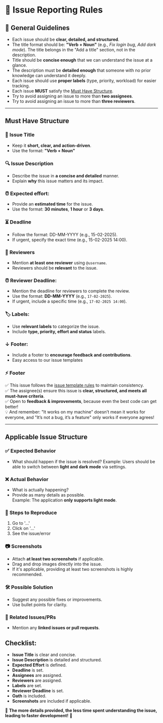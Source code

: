 # 📝 Issue Reporting Rules  

## 📌 General Guidelines  
- Each issue should be **clear, detailed, and structured**.  
- The title format should be: **"Verb + Noun"** (e.g., *Fix login bug*, *Add dark mode*). The title belongs in the "Add a title" section, not in the description. 
- Title should be **concise enough** that we can understand the issue at a glance.
- The description must be **detailed enough** that someone with no prior knowledge can understand it deeply.  
- Each issue should use **proper labels** (type, priority, workload) for easier tracking.  
- Each issue **MUST** satisfy the [Must Have Structure](#must-have-structure).  
- Try to avoid assigning an issue to more than **two assignees**.
- Try to avoid assigning an issue to more than **three reviewers**.

---

## Must Have Structure 

### 📝 **Issue Title**
- Keep it **short, clear, and action-driven**.  
- Use the format: **"Verb + Noun"**  

### 🔍 **Issue Description**
- Describe the issue in **a concise and detailed** manner.  
- Explain **why** this issue matters and its impact. 

### ⏰ **Expected effort**: 
- Provide an **estimated time** for the issue.
- Use the format: **30 minutes**, **1 hour** or **3 days**.

### ⏳ **Deadline**  
- Follow the format: DD-MM-YYYY (e.g., 15-02-2025).
- If urgent, specify the exact time (e.g., 15-02-2025 14:00).

### 👥 **Reviewers**  
- Mention **at least one reviewer** using `@username`. 
- Reviewers should be **relevant** to the issue.

### ⏰ Reviewer Deadline:
- Mention the deadline for reviewers to complete the review.
- Use the format: **DD-MM-YYYY** (e.g., `17-02-2025`).
- If urgent, include a specific time (e.g., `17-02-2025 14:00`).

### 🏷️ Labels:
- Use **relevant labels** to categorize the issue.
- Include **type, priority, effort and status** labels.

### ↓ Footer:
- Include a footer to **encourage feedback and contributions**.
- Easy access to our issue templates

### ⚡ Footer  
✅ This issue follows the [issue template rules](#) to maintain consistency.  
✅ The assignee(s) ensure this issue is **clear, structured, and meets all must-have criteria**.  
✅ Open to **feedback & improvements**, because even the best code can get better!  
💡 And remember: "It works on my machine" doesn’t mean it works for everyone, and "It’s not a bug, it’s a feature" only works if everyone agrees!  

---
## Applicable Issue Structure  

### ✅ **Expected Behavior** 
- What should happen if the issue is resolved? 
Example: Users should be able to switch between **light and dark mode** via settings. 

### ❌ **Actual Behavior**  
- What is actually happening?  
- Provide as many details as possible.  
Example: The application **only supports light mode**.

### 🎯 **Steps to Reproduce**  
1. Go to '...'  
2. Click on '...'  
3. See the issue/error  

### 📷 **Screenshots** 
- Attach **at least two screenshots** if applicable.  
- Drag and drop images directly into the issue.  
- If it's applicable, providing at least two screenshots is highly recommended.

### 🛠 **Possible Solution**  
- Suggest any possible fixes or improvements.  
- Use bullet points for clarity.

### 🔗 **Related Issues/PRs** 
- Mention any **linked issues or pull requests**. 

## Checklist:
- **Issue Title** is clear and concise.
- **Issue Description** is detailed and structured.
- **Expected Effort** is defined.
- **Deadline** is set.
- **Assignees** are assigned.
- **Reviewers** are assigned.
- **Labels** are set.
- **Reviewer Deadline** is set.
- **Oath** is included.
- **Screenshots** are included if applicable.

🚀 **The more details provided, the less time spent understanding the issue, leading to faster development!** 🚀  
